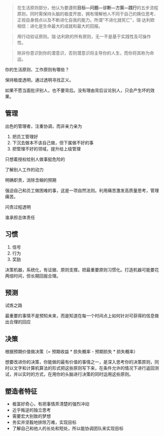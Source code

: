 > 在生活原则部分，他认为要遵照**目标—问题—诊断—方案—践行**的五步流程原则，同时需保持头脑的极度开放，拥有理解他人不同于自己的换位思考、正视自身弱点以及不断进化自我的能力。所谓“不进化就死亡”，瑞·达利欧相信：进化是生命最大的成就和最大的回报。

> 用行动验证原则。瑞·达利欧的所有原则，无一不是基于实践性及可操作性。

> 除非你意识到你的潜意识，否则潜意识将主导你的人生，而你将其称为命运。


你的生活原则、工作原则有哪些？

保持极度透明，通过透明寻找正义。

如果不愿当面批评别人，也不要背后。没有理由背后议论别人，只会产生坏的效果。

## 管理

出色的管理者，注重协调，而非亲力亲为

1. 把员工管理好
2. 下沉去做本不该自己做，但下属做不好的事
3. 把管理不好的领域，提升给上级管理

只想着授权给别人做事挺危险的

了解别人工作的动力

明确职责，消除含糊的预期

强迫自己和员工做困难的事，这是一项自然法则。利用痛苦激发高质量思考，管理痛苦。

问责过程透明

谁承担总体责任

## 习惯

1. 信号
2. 行为
3. 奖励

决策机器，系统化，有证据、原则支撑。把最重要原则习惯化。打造机器可能要花两倍时间，但长期回报合理。

## 预测

试炼之路

最重要的事情不是预知未来，而是知道在每一个时间点上如何针对可获得的信息做出合理的回应

## 决策

根据预期价值做决策（= 预期收益 * 损失概率 - 预期损失 * 损失概率）

想要改进你的决策，你能做的最有价值的事情之一，是深入思考你的决策原则，同时以文字和计算机算法的形式把这些原则写下来，在条件允许的情况下进行返回测试，并以实时的方式，在用你的头脑进行决策的同时运用这些原则。

## 塑造者特征

- 极富好奇心，有把事情弄清楚的强烈冲动
- 近乎叛逆的独立思考
- 需要宏大别致的梦想
- 务实并坚毅地排除万难，实现目标
- 了解自己和他人的长处和短处，所以能协调团队来实现目标